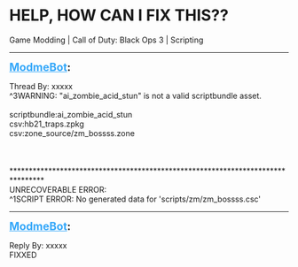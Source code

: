 # HELP, HOW CAN I FIX THIS??
Game Modding | Call of Duty: Black Ops 3 | Scripting

---
<strong style="font-size: 1.4em;"><span style="text-decoration: underline;text-decoration-color: #34a7f9;"><span style="color:#34a7f9;">ModmeBot</span></span>:</strong>

<p>Thread By: xxxxx<br />^3WARNING: &quot;ai_zombie_acid_stun&quot; is not a valid scriptbundle asset.<br /> <br />scriptbundle:ai_zombie_acid_stun<br />csv:hb21_traps.zpkg<br />csv:zone_source/zm_bossss.zone<br /> <br /> <br /> <br />********************************************************************************<br />UNRECOVERABLE ERROR:<br />^1SCRIPT ERROR: No generated data for &#39;scripts/zm/zm_bossss.csc&#39;</p>

---
<strong style="font-size: 1.4em;"><span style="text-decoration: underline;text-decoration-color: #34a7f9;"><span style="color:#34a7f9;">ModmeBot</span></span>:</strong>

<p>Reply By: xxxxx<br />FIXXED</p>
